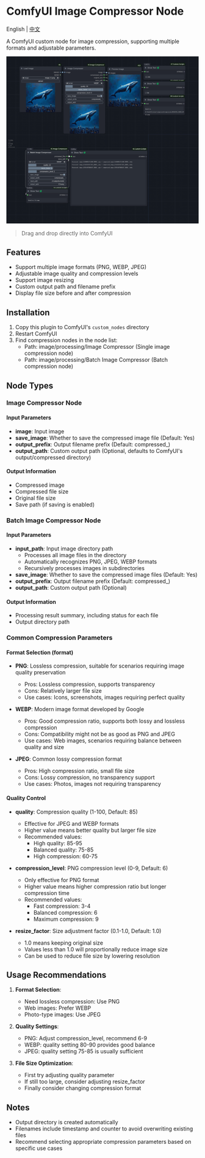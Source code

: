 # ComfyUI Image Compressor Node

English | [中文](README.md)

A ComfyUI custom node for image compression, supporting multiple formats and adjustable parameters.

![image](workflow.png)

> Drag and drop directly into ComfyUI

## Features

- Support multiple image formats (PNG, WEBP, JPEG)
- Adjustable image quality and compression levels
- Support image resizing
- Custom output path and filename prefix
- Display file size before and after compression

## Installation

1. Copy this plugin to ComfyUI's `custom_nodes` directory
2. Restart ComfyUI
3. Find compression nodes in the node list:
   - Path: image/processing/Image Compressor (Single image compression node)
   - Path: image/processing/Batch Image Compressor (Batch compression node)

## Node Types

### Image Compressor Node

#### Input Parameters
- **image**: Input image
- **save_image**: Whether to save the compressed image file (Default: Yes)
- **output_prefix**: Output filename prefix (Default: compressed_)
- **output_path**: Custom output path (Optional, defaults to ComfyUI's output/compressed directory)

#### Output Information
- Compressed image
- Compressed file size
- Original file size
- Save path (if saving is enabled)

### Batch Image Compressor Node

#### Input Parameters
- **input_path**: Input image directory path
  - Processes all image files in the directory
  - Automatically recognizes PNG, JPEG, WEBP formats
  - Recursively processes images in subdirectories
- **save_image**: Whether to save the compressed image files (Default: Yes)
- **output_prefix**: Output filename prefix (Default: compressed_)
- **output_path**: Custom output path (Optional)

#### Output Information
- Processing result summary, including status for each file
- Output directory path

### Common Compression Parameters

#### Format Selection (format)
- **PNG**: Lossless compression, suitable for scenarios requiring image quality preservation
  - Pros: Lossless compression, supports transparency
  - Cons: Relatively larger file size
  - Use cases: Icons, screenshots, images requiring perfect quality

- **WEBP**: Modern image format developed by Google
  - Pros: Good compression ratio, supports both lossy and lossless compression
  - Cons: Compatibility might not be as good as PNG and JPEG
  - Use cases: Web images, scenarios requiring balance between quality and size

- **JPEG**: Common lossy compression format
  - Pros: High compression ratio, small file size
  - Cons: Lossy compression, no transparency support
  - Use cases: Photos, images not requiring transparency

#### Quality Control
- **quality**: Compression quality (1-100, Default: 85)
  - Effective for JPEG and WEBP formats
  - Higher value means better quality but larger file size
  - Recommended values:
    - High quality: 85-95
    - Balanced quality: 75-85
    - High compression: 60-75

- **compression_level**: PNG compression level (0-9, Default: 6)
  - Only effective for PNG format
  - Higher value means higher compression ratio but longer compression time
  - Recommended values:
    - Fast compression: 3-4
    - Balanced compression: 6
    - Maximum compression: 9

- **resize_factor**: Size adjustment factor (0.1-1.0, Default: 1.0)
  - 1.0 means keeping original size
  - Values less than 1.0 will proportionally reduce image size
  - Can be used to reduce file size by lowering resolution

## Usage Recommendations

1. **Format Selection**:
   - Need lossless compression: Use PNG
   - Web images: Prefer WEBP
   - Photo-type images: Use JPEG

2. **Quality Settings**:
   - PNG: Adjust compression_level, recommend 6-9
   - WEBP: quality setting 80-90 provides good balance
   - JPEG: quality setting 75-85 is usually sufficient

3. **File Size Optimization**:
   - First try adjusting quality parameter
   - If still too large, consider adjusting resize_factor
   - Finally consider changing compression format

## Notes

- Output directory is created automatically
- Filenames include timestamp and counter to avoid overwriting existing files
- Recommend selecting appropriate compression parameters based on specific use cases